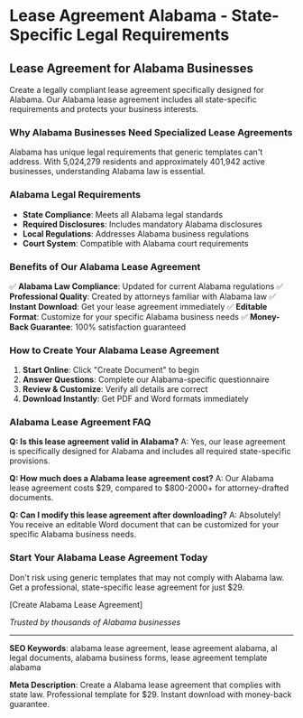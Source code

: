 # Lease Agreement Alabama - State-Specific Legal Requirements

## Lease Agreement for Alabama Businesses

Create a legally compliant lease agreement specifically designed for Alabama. Our Alabama lease agreement includes all state-specific requirements and protects your business interests.

### Why Alabama Businesses Need Specialized Lease Agreements

Alabama has unique legal requirements that generic templates can't address. With 5,024,279 residents and approximately 401,942 active businesses, understanding Alabama law is essential.

### Alabama Legal Requirements

- **State Compliance**: Meets all Alabama legal standards
- **Required Disclosures**: Includes mandatory Alabama disclosures
- **Local Regulations**: Addresses Alabama business regulations
- **Court System**: Compatible with Alabama court requirements

### Benefits of Our Alabama Lease Agreement

✅ **Alabama Law Compliance**: Updated for current Alabama regulations
✅ **Professional Quality**: Created by attorneys familiar with Alabama law
✅ **Instant Download**: Get your lease agreement immediately
✅ **Editable Format**: Customize for your specific Alabama business needs
✅ **Money-Back Guarantee**: 100% satisfaction guaranteed

### How to Create Your Alabama Lease Agreement

1. **Start Online**: Click "Create Document" to begin
2. **Answer Questions**: Complete our Alabama-specific questionnaire
3. **Review & Customize**: Verify all details are correct
4. **Download Instantly**: Get PDF and Word formats immediately

### Alabama Lease Agreement FAQ

**Q: Is this lease agreement valid in Alabama?**
A: Yes, our lease agreement is specifically designed for Alabama and includes all required state-specific provisions.

**Q: How much does a Alabama lease agreement cost?**
A: Our Alabama lease agreement costs $29, compared to $800-2000+ for attorney-drafted documents.

**Q: Can I modify this lease agreement after downloading?**
A: Absolutely! You receive an editable Word document that can be customized for your specific Alabama business needs.

### Start Your Alabama Lease Agreement Today

Don't risk using generic templates that may not comply with Alabama law. Get a professional, state-specific lease agreement for just $29.

[Create Alabama Lease Agreement]

*Trusted by thousands of Alabama businesses*

---

**SEO Keywords**: alabama lease agreement, lease agreement alabama, al legal documents, alabama business forms, lease agreement template alabama

**Meta Description**: Create a Alabama lease agreement that complies with state law. Professional template for $29. Instant download with money-back guarantee.
